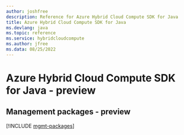 ```yaml
---
author: joshfree
description: Reference for Azure Hybrid Cloud Compute SDK for Java
title: Azure Hybrid Cloud Compute SDK for Java
ms.devlang: java
ms.topic: reference
ms.service: hybridcloudcompute
ms.author: jfree
ms.data: 08/25/2022
---
```

# Azure Hybrid Cloud Compute SDK for Java - preview

## Management packages - preview
[!INCLUDE [mgmt-packages](hybrid-cloud-compute-mgmt-index.md)]